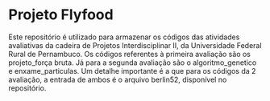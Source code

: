 # Projeto Flyfood

Este repositório é utilizado para armazenar os códigos das atividades avaliativas da cadeira de Projetos Interdisciplinar II, da Universidade Federal Rural de Pernambuco.
Os códigos referentes à primeira avaliação são os projeto_força bruta. Já para a segunda avaliação são o algoritmo_genetico e enxame_particulas. Um detalhe importante é a que para os códigos da 2 avaliação, a entrada de ambos é o arquivo berlin52, disponível no repositório.

